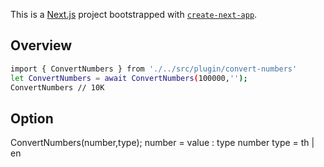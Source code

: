 This is a [Next.js](https://nextjs.org/) project bootstrapped with [`create-next-app`](https://github.com/vercel/next.js/tree/canary/packages/create-next-app).

## Overview

```bash
import { ConvertNumbers } from './../src/plugin/convert-numbers'
let ConvertNumbers = await ConvertNumbers(100000,'');
ConvertNumbers // 10K
```

## Option

ConvertNumbers(number,type);
number = value : type number
type = th | en

